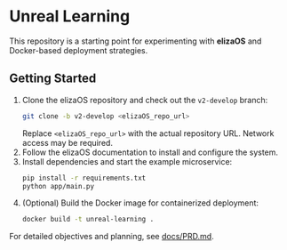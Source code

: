 # Unreal Learning

This repository is a starting point for experimenting with **elizaOS** and Docker-based deployment strategies.

## Getting Started

1. Clone the elizaOS repository and check out the `v2-develop` branch:
   ```sh
   git clone -b v2-develop <elizaOS_repo_url>
   ```
   Replace `<elizaOS_repo_url>` with the actual repository URL. Network access may be required.
2. Follow the elizaOS documentation to install and configure the system.
3. Install dependencies and start the example microservice:
   ```sh
   pip install -r requirements.txt
   python app/main.py
   ```
4. (Optional) Build the Docker image for containerized deployment:
   ```sh
   docker build -t unreal-learning .
   ```

For detailed objectives and planning, see [docs/PRD.md](docs/PRD.md).
